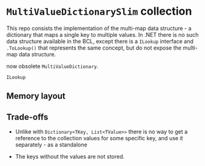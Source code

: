 # `MultiValueDictionarySlim` collection

This repo consists the implementation of the multi-map data structure - a dictionary that maps a single key to multiple values. In .NET there is no such data structure available in the BCL, except there is a `ILookup` interface and `.ToLookup()` that represents the same concept, but do not expose the multi-map data structure.

now obsolete `MultiValueDictionary`.

`ILookup`

## Memory layout

## Trade-offs

* Unlike with `Dictionary<TKey, List<TValue>>` there is no way to get a reference to the collection values for some specific key, and use it separately - as a standalone

* The keys without the values are not stored.